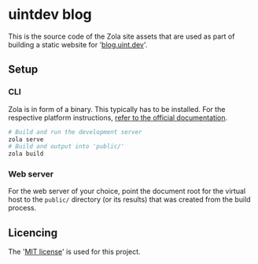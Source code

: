 # uintdev blog

This is the source code of the Zola site assets that are used as part of building a static website for '[blog.uint.dev](https://blog.uint.dev/)'.

## Setup

### CLI

Zola is in form of a binary. This typically has to be installed. For the respective platform instructions, [refer to the official documentation](https://www.getzola.org/documentation/getting-started/installation/).

```bash
# Build and run the development server
zola serve
# Build and output into 'public/'
zola build
```

### Web server

For the web server of your choice, point the document root for the virtual host to the `public/` directory (or its results) that was created from the build process.

## Licencing

The '[MIT license](LICENSE)' is used for this project.
